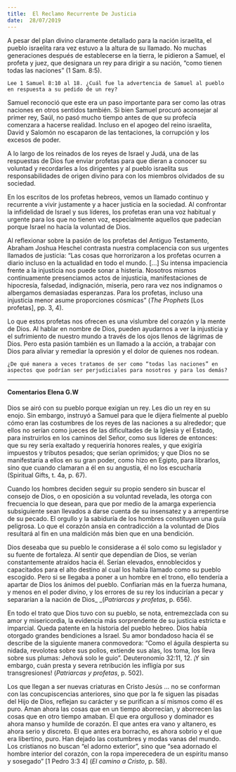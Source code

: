 ```yaml
---
title:  El Reclamo Recurrente De Justicia
date:  28/07/2019
---
```


A pesar del plan divino claramente detallado para la nación israelita, el pueblo israelita rara vez estuvo a la altura de su llamado. No muchas generaciones después de establecerse en la tierra, le pidieron a Samuel, el profeta y juez, que designara un rey para dirigir a su nación, “como tienen todas las naciones” (1 Sam. 8:5).

`Lee 1 Samuel 8:10 al 18. ¿Cuál fue la advertencia de Samuel al pueblo en respuesta a su pedido de un rey?`

Samuel reconoció que este era un paso importante para ser como las otras naciones en otros sentidos también. Si bien Samuel procuró aconsejar al primer rey, Saúl, no pasó mucho tiempo antes de que su profecía comenzara a hacerse realidad. Incluso en el apogeo del reino israelita, David y Salomón no escaparon de las tentaciones, la corrupción y los excesos de poder.

A lo largo de los reinados de los reyes de Israel y Judá, una de las respuestas de Dios fue enviar profetas para que dieran a conocer su voluntad y recordarles a los dirigentes y al pueblo israelita sus responsabilidades de origen divino para con los miembros olvidados de su sociedad.

En los escritos de los profetas hebreos, vemos un llamado continuo y recurrente a vivir justamente y a hacer justicia en la sociedad. Al confrontar la infidelidad de Israel y sus líderes, los profetas eran una voz habitual y urgente para los que no tienen voz, especialmente aquellos que padecían porque Israel no hacía la voluntad de Dios.

Al reflexionar sobre la pasión de los profetas del Antiguo Testamento, Abraham Joshua Heschel contrasta nuestra complacencia con sus urgentes llamados de justicia: “Las cosas que horrorizaron a los profetas ocurren a diario incluso en la actualidad en todo el mundo. [...] Su intensa impaciencia frente a la injusticia nos puede sonar a histeria. Nosotros mismos continuamente presenciamos actos de injusticia, manifestaciones de hipocresía, falsedad, indignación, miseria, pero rara vez nos indignamos o albergamos demasiadas esperanzas. Para los profetas, incluso una injusticia menor asume proporciones cósmicas” (_The Prophets_ [Los profetas], pp. 3, 4).

Lo que estos profetas nos ofrecen es una vislumbre del corazón y la mente de Dios. Al hablar en nombre de Dios, pueden ayudarnos a ver la injusticia y el sufrimiento de nuestro mundo a través de los ojos llenos de lágrimas de Dios. Pero esta pasión también es un llamado a la acción, a trabajar con Dios para aliviar y remediar la opresión y el dolor de quienes nos rodean.

`¿De qué manera a veces tratamos de ser como “todas las naciones” en aspectos que podrían ser perjudiciales para nosotros y para los demás?`

---

#### Comentarios Elena G.W

Dios se airó con su pueblo porque exigían un rey. Les dio un rey en su enojo. Sin embargo, instruyó a Samuel para que le dijera fielmente al pueblo cómo eran las costumbres de los reyes de las naciones a su alrededor; que ellos no serían como jueces de las dificultades de la Iglesia y el Estado, para instruirlos en los caminos del Señor, como sus líderes de entonces: que su rey sería exaltado y requeriría honores reales, y que exigiría impuestos y tributos pesados; que serían oprimidos; y que Dios no se manifestaría a ellos en su gran poder, como hizo en Egipto, para librarlos, sino que cuando clamaran a él en su angustia, él no los escucharía (Spiritual Gifts, t. 4a, p. 67).

Cuando los hombres deciden seguir su propio sendero sin buscar el consejo de Dios, o en oposición a su voluntad revelada, les otorga con frecuencia lo que desean, para que por medio de la amarga experiencia subsiguiente sean llevados a darse cuenta de su insensatez y a arrepentirse de su pecado. El orgullo y la sabiduría de los hombres constituyen una guía peligrosa. Lo que el corazón ansía en contradicción a la voluntad de Dios resultará al fin en una maldición más bien que en una bendición.

Dios deseaba que su pueblo le considerase a él solo como su legislador y su fuente de fortaleza. Al sentir que dependían de Dios, se verían constantemente atraídos hacia él. Serían elevados, ennoblecidos y capacitados para el alto destino al cual los había llamado como su pueblo escogido. Pero si se llegaba a poner a un hombre en el trono, ello tendería a apartar de Dios los ánimos del pueblo. Confiarían más en la fuerza humana, y menos en el poder divino, y los errores de su rey los inducirían a pecar y separarían a la nación de Dios_ _(_Patriarcas y profetas_, p. 656).

En todo el trato que Dios tuvo con su pueblo, se nota, entremezclada con su amor y misericordia, la evidencia más sorprendente de su justicia estricta e imparcial. Queda patente en la historia del pueblo hebreo. Dios había otorgado grandes bendiciones a Israel. Su amor bondadoso hacia él se describe de la siguiente manera conmovedora: “Como el águila despierta su nidada, revolotea sobre sus pollos, extiende sus alas, los toma, los lleva sobre sus plumas: Jehová solo le guio”. Deuteronomio 32:11, 12. ¡Y sin embargo, cuán presta y severa retribución les infligía por sus transgresiones! (_Patriarcas y profetas_, p. 502).

Los que llegan a ser nuevas criaturas en Cristo Jesús … no se conforman con las concupiscencias anteriores, sino que por la fe siguen las pisadas del Hijo de Dios, reflejan su carácter y se purifican a sí mismos como él es puro. Aman ahora las cosas que en un tiempo aborrecían, y aborrecen las cosas que en otro tiempo amaban. El que era orgulloso y dominador es ahora manso y humilde de corazón. El que antes era vano y altanero, es ahora serio y discreto. El que antes era borracho, es ahora sobrio y el que era libertino, puro. Han dejado las costumbres y modas vanas del mundo. Los cristianos no buscan “el adorno exterior”, sino que “sea adornado el hombre interior del corazón, con la ropa imperecedera de un espíritu manso y sosegado” [1 Pedro 3:3 4] (_El camino a Cristo_, p. 58).
